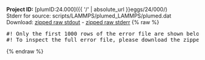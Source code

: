 **Project ID:** [plumID:24.000]({{ '/' | absolute_url }}eggs/24/000/)  
Stderr for source:  scripts/LAMMPS/plumed_LAMMPS/plumed.dat   
Download: [zipped raw stdout](plumed.dat.plumed.stdout.txt.zip) - [zipped raw stderr](plumed.dat.plumed.stderr.txt.zip) 
{% raw %}
<pre>
#! Only the first 1000 rows of the error file are shown below
#! To inspect the full error file, please download the zipped raw stderr file above
</pre>
{% endraw %}
